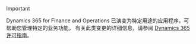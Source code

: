 > [!IMPORTANT]
> Dynamics 365 for Finance and Operations 已演变为特定用途的应用程序，可帮助您管理特定的业务功能。 有关此类变更的详细信息，请参阅 [Dynamics 365 许可指南](https://mbs.microsoft.com/Files/public/365/Dynamics365LicensingGuide.pdf)。
 
